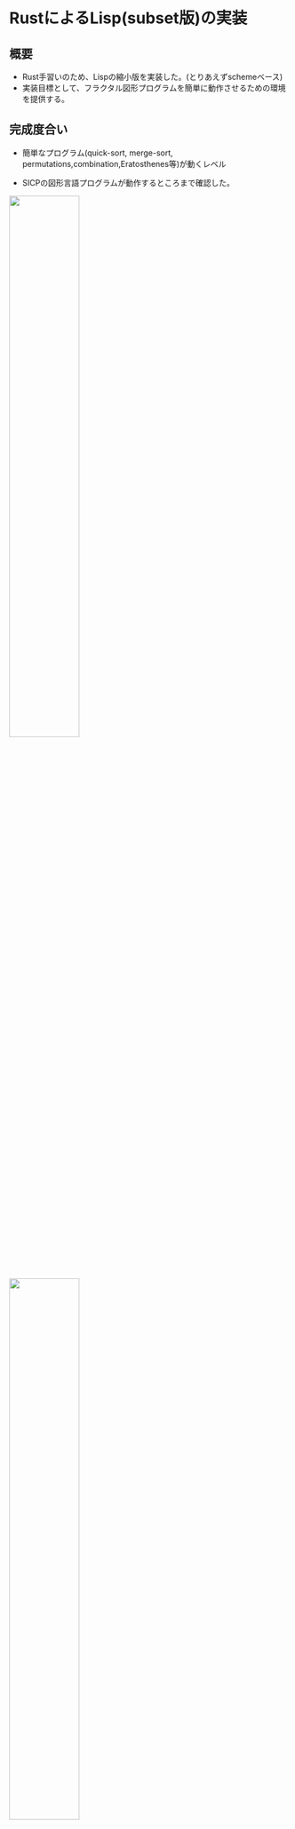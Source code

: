 RustによるLisp(subset版)の実装
=================

## 概要
- Rust手習いのため、Lispの縮小版を実装した。(とりあえずschemeベース)
- 実装目標として、フラクタル図形プログラムを簡単に動作させるための環境を提供する。


## 完成度合い
- 簡単なプログラム(quick-sort, merge-sort, permutations,combination,Eratosthenes等)が動くレベル  

- SICPの図形言語プログラムが動作するところまで確認した。

<img src="https://user-images.githubusercontent.com/22115777/57493176-d8702a80-72fe-11e9-86d2-bc3e563e4c40.png" width=50%>
<img src="https://user-images.githubusercontent.com/22115777/57909858-dc7fe780-78be-11e9-9509-3ea7cac4cba9.png" width=50%>

## 開発環境
| Item   | Ver. |備考|
|--------|--------|--------|
| OS     | CentOS7 | draw系を使わなければ特になし|
| rust   | 1.36.0|1.35以下ではglispでコンパイルエラーになる|
| Gtk+   | 3.22.30||
| rust-gtk |0.7.1|https://github.com/gtk-rs/gtk|
